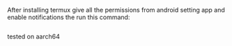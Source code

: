 After installing termux give all the permissions from android setting app and enable notifications the run this command:

```yes 1 | bash <(curl -s https://raw.githubusercontent.com/crossdefalt/quick-nethunter-rootless/main/bash.sh)
```
tested on aarch64
